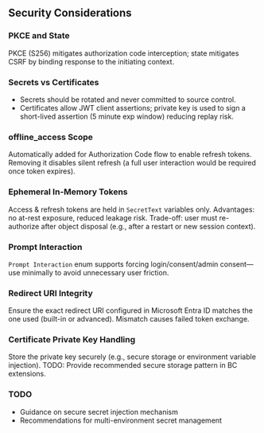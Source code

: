 ## Security Considerations

### PKCE and State
PKCE (S256) mitigates authorization code interception; state mitigates CSRF by binding response to the initiating context.

### Secrets vs Certificates
- Secrets should be rotated and never committed to source control.
- Certificates allow JWT client assertions; private key is used to sign a short-lived assertion (5 minute exp window) reducing replay risk.

### offline_access Scope
Automatically added for Authorization Code flow to enable refresh tokens. Removing it disables silent refresh (a full user interaction would be required once token expires).

### Ephemeral In-Memory Tokens
Access & refresh tokens are held in `SecretText` variables only. Advantages: no at-rest exposure, reduced leakage risk. Trade-off: user must re-authorize after object disposal (e.g., after a restart or new session context).

### Prompt Interaction
`Prompt Interaction` enum supports forcing login/consent/admin consent—use minimally to avoid unnecessary user friction.

### Redirect URI Integrity
Ensure the exact redirect URI configured in Microsoft Entra ID matches the one used (built-in or advanced). Mismatch causes failed token exchange.

### Certificate Private Key Handling
Store the private key securely (e.g., secure storage or environment variable injection). TODO: Provide recommended secure storage pattern in BC extensions.

### TODO
- Guidance on secure secret injection mechanism
- Recommendations for multi-environment secret management
